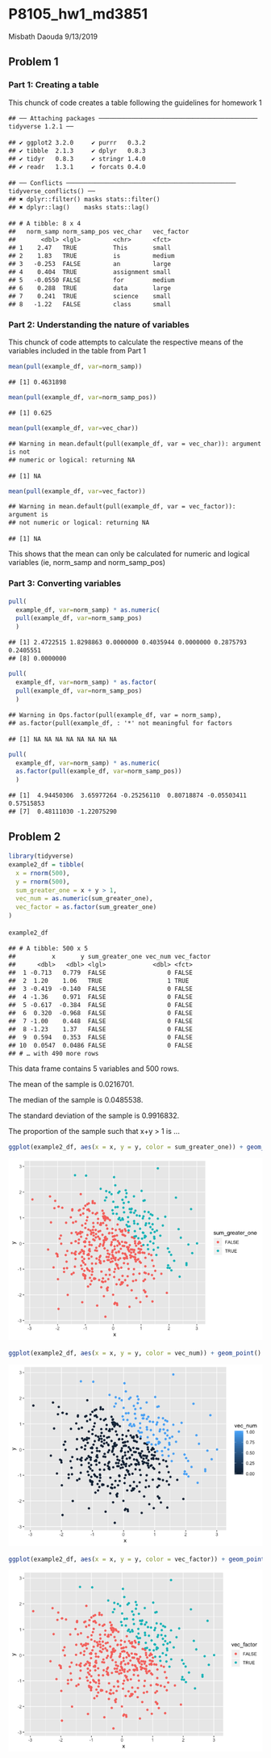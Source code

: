 P8105\_hw1\_md3851
================
Misbath Daouda
9/13/2019

Problem 1
---------

### Part 1: Creating a table

This chunck of code creates a table following the guidelines for homework 1

    ## ── Attaching packages ──────────────────────────────────────────── tidyverse 1.2.1 ──

    ## ✔ ggplot2 3.2.0     ✔ purrr   0.3.2
    ## ✔ tibble  2.1.3     ✔ dplyr   0.8.3
    ## ✔ tidyr   0.8.3     ✔ stringr 1.4.0
    ## ✔ readr   1.3.1     ✔ forcats 0.4.0

    ## ── Conflicts ─────────────────────────────────────────────── tidyverse_conflicts() ──
    ## ✖ dplyr::filter() masks stats::filter()
    ## ✖ dplyr::lag()    masks stats::lag()

    ## # A tibble: 8 x 4
    ##   norm_samp norm_samp_pos vec_char   vec_factor
    ##       <dbl> <lgl>         <chr>      <fct>     
    ## 1    2.47   TRUE          This       small     
    ## 2    1.83   TRUE          is         medium    
    ## 3   -0.253  FALSE         an         large     
    ## 4    0.404  TRUE          assignment small     
    ## 5   -0.0550 FALSE         for        medium    
    ## 6    0.288  TRUE          data       large     
    ## 7    0.241  TRUE          science    small     
    ## 8   -1.22   FALSE         class      small

### Part 2: Understanding the nature of variables

This chunck of code attempts to calculate the respective means of the variables included in the table from Part 1

``` r
mean(pull(example_df, var=norm_samp))
```

    ## [1] 0.4631898

``` r
mean(pull(example_df, var=norm_samp_pos))
```

    ## [1] 0.625

``` r
mean(pull(example_df, var=vec_char))
```

    ## Warning in mean.default(pull(example_df, var = vec_char)): argument is not
    ## numeric or logical: returning NA

    ## [1] NA

``` r
mean(pull(example_df, var=vec_factor))
```

    ## Warning in mean.default(pull(example_df, var = vec_factor)): argument is
    ## not numeric or logical: returning NA

    ## [1] NA

This shows that the mean can only be calculated for numeric and logical variables (ie, norm\_samp and norm\_samp\_pos)

### Part 3: Converting variables

``` r
pull(
  example_df, var=norm_samp) * as.numeric(
  pull(example_df, var=norm_samp_pos)
  )
```

    ## [1] 2.4722515 1.8298863 0.0000000 0.4035944 0.0000000 0.2875793 0.2405551
    ## [8] 0.0000000

``` r
pull(
  example_df, var=norm_samp) * as.factor(
  pull(example_df, var=norm_samp_pos)
  )
```

    ## Warning in Ops.factor(pull(example_df, var = norm_samp),
    ## as.factor(pull(example_df, : '*' not meaningful for factors

    ## [1] NA NA NA NA NA NA NA NA

``` r
pull(
  example_df, var=norm_samp) * as.numeric(
  as.factor(pull(example_df, var=norm_samp_pos))
  ) 
```

    ## [1]  4.94450306  3.65977264 -0.25256110  0.80718874 -0.05503411  0.57515853
    ## [7]  0.48111030 -1.22075290

Problem 2
---------

``` r
library(tidyverse)
example2_df = tibble(
  x = rnorm(500),
  y = rnorm(500),
  sum_greater_one = x + y > 1,
  vec_num = as.numeric(sum_greater_one),
  vec_factor = as.factor(sum_greater_one)
)

example2_df
```

    ## # A tibble: 500 x 5
    ##          x       y sum_greater_one vec_num vec_factor
    ##      <dbl>   <dbl> <lgl>             <dbl> <fct>     
    ##  1 -0.713   0.779  FALSE                 0 FALSE     
    ##  2  1.20    1.06   TRUE                  1 TRUE      
    ##  3 -0.419  -0.140  FALSE                 0 FALSE     
    ##  4 -1.36    0.971  FALSE                 0 FALSE     
    ##  5 -0.617  -0.384  FALSE                 0 FALSE     
    ##  6  0.320  -0.968  FALSE                 0 FALSE     
    ##  7 -1.00    0.448  FALSE                 0 FALSE     
    ##  8 -1.23    1.37   FALSE                 0 FALSE     
    ##  9  0.594   0.353  FALSE                 0 FALSE     
    ## 10  0.0547  0.0486 FALSE                 0 FALSE     
    ## # … with 490 more rows

This data frame contains 5 variables and 500 rows.

The mean of the sample is 0.0216701.

The median of the sample is 0.0485538.

The standard deviation of the sample is 0.9916832.

The proportion of the sample such that x+y &gt; 1 is ...

``` r
ggplot(example2_df, aes(x = x, y = y, color = sum_greater_one)) + geom_point()
```

![](p8105_hw1_md3851_files/figure-markdown_github/unnamed-chunk-4-1.png)

``` r
ggplot(example2_df, aes(x = x, y = y, color = vec_num)) + geom_point()
```

![](p8105_hw1_md3851_files/figure-markdown_github/unnamed-chunk-4-2.png)

``` r
ggplot(example2_df, aes(x = x, y = y, color = vec_factor)) + geom_point()
```

![](p8105_hw1_md3851_files/figure-markdown_github/unnamed-chunk-4-3.png)

